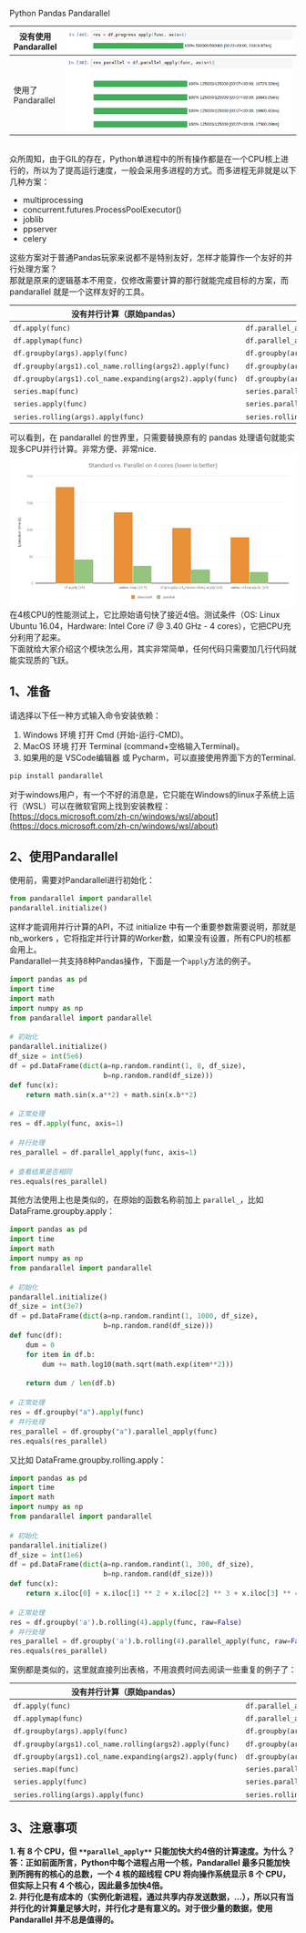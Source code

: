 Python Pandas Pandarallel

| 没有使用<br />Pandarallel | ![](./img/1637627572198-5ed21022-11c9-4a80-a9be-60d26b661d8a.gif) |
| --- | --- |
| 使用了<br />Pandarallel | ![](./img/1637627572162-d7652619-e0c7-4d62-b180-de18eb440fb7.gif) |

<br />众所周知，由于GIL的存在，Python单进程中的所有操作都是在一个CPU核上进行的，所以为了提高运行速度，一般会采用多进程的方式。而多进程无非就是以下几种方案：

- multiprocessing
- concurrent.futures.ProcessPoolExecutor()
- joblib
- ppserver
- celery

这些方案对于普通Pandas玩家来说都不是特别友好，怎样才能算作一个友好的并行处理方案？<br />那就是原来的逻辑基本不用变，仅修改需要计算的那行就能完成目标的方案，而 pandarallel 就是一个这样友好的工具。

| 没有并行计算（原始pandas） | `pandarallel` |
| --- | --- |
| `df.apply(func)` | `df.parallel_apply(func)` |
| `df.applymap(func)` | `df.parallel_applymap(func)` |
| `df.groupby(args).apply(func)` | `df.groupby(args).parallel_apply(func)` |
| `df.groupby(args1).col_name.rolling(args2).apply(func)` | `df.groupby(args1).col_name.rolling(args2).parallel_apply(func)` |
| `df.groupby(args1).col_name.expanding(args2).apply(func)` | `df.groupby(args1).col_name.expanding(args2).parallel_apply(func)` |
| `series.map(func)` | `series.parallel_map(func)` |
| `series.apply(func)` | `series.parallel_apply(func)` |
| `series.rolling(args).apply(func)` | `series.rolling(args).parallel_apply(func)` |

可以看到，在 pandarallel 的世界里，只需要替换原有的 pandas 处理语句就能实现多CPU并行计算。非常方便、非常nice.<br />![](./img/1637627572174-12a4db69-3341-467b-9a69-c4e70ce3ecf7.webp)<br />在4核CPU的性能测试上，它比原始语句快了接近4倍。测试条件（OS: Linux Ubuntu 16.04，Hardware: Intel Core i7 @ 3.40 GHz - 4 cores），它把CPU充分利用了起来。<br />下面就给大家介绍这个模块怎么用，其实非常简单，任何代码只需要加几行代码就能实现质的飞跃。
<a name="ngI40"></a>
## 1、准备
请选择以下任一种方式输入命令安装依赖：

1. Windows 环境 打开 Cmd (开始-运行-CMD)。
2. MacOS 环境 打开 Terminal (command+空格输入Terminal)。
3. 如果用的是 VSCode编辑器 或 Pycharm，可以直接使用界面下方的Terminal.
```bash
pip install pandarallel
```
对于windows用户，有一个不好的消息是，它只能在Windows的linux子系统上运行（WSL）可以在微软官网上找到安装教程：<br />[https://docs.microsoft.com/zh-cn/windows/wsl/about](https://docs.microsoft.com/zh-cn/windows/wsl/about)
<a name="k1n7U"></a>
## 2、使用Pandarallel
使用前，需要对Pandarallel进行初始化：
```python
from pandarallel import pandarallel
pandarallel.initialize()
```
这样才能调用并行计算的API，不过 initialize 中有一个重要参数需要说明，那就是 nb_workers ，它将指定并行计算的Worker数，如果没有设置，所有CPU的核都会用上。<br />Pandarallel一共支持8种Pandas操作，下面是一个`apply`方法的例子。
```python
import pandas as pd
import time
import math
import numpy as np
from pandarallel import pandarallel

# 初始化
pandarallel.initialize()
df_size = int(5e6)
df = pd.DataFrame(dict(a=np.random.randint(1, 8, df_size),
                       b=np.random.rand(df_size)))
def func(x):
    return math.sin(x.a**2) + math.sin(x.b**2)

# 正常处理
res = df.apply(func, axis=1)

# 并行处理
res_parallel = df.parallel_apply(func, axis=1)

# 查看结果是否相同
res.equals(res_parallel)
```
其他方法使用上也是类似的，在原始的函数名称前加上 `parallel_`，比如 DataFrame.groupby.apply：
```python
import pandas as pd
import time
import math
import numpy as np
from pandarallel import pandarallel

# 初始化
pandarallel.initialize()
df_size = int(3e7)
df = pd.DataFrame(dict(a=np.random.randint(1, 1000, df_size),
                       b=np.random.rand(df_size)))
def func(df):
    dum = 0
    for item in df.b:
        dum += math.log10(math.sqrt(math.exp(item**2)))
        
    return dum / len(df.b)

# 正常处理
res = df.groupby("a").apply(func)
# 并行处理
res_parallel = df.groupby("a").parallel_apply(func)
res.equals(res_parallel)
```
又比如 DataFrame.groupby.rolling.apply：
```python
import pandas as pd
import time
import math
import numpy as np
from pandarallel import pandarallel

# 初始化
pandarallel.initialize()
df_size = int(1e6)
df = pd.DataFrame(dict(a=np.random.randint(1, 300, df_size),
                       b=np.random.rand(df_size)))
def func(x):
    return x.iloc[0] + x.iloc[1] ** 2 + x.iloc[2] ** 3 + x.iloc[3] ** 4

# 正常处理
res = df.groupby('a').b.rolling(4).apply(func, raw=False)
# 并行处理
res_parallel = df.groupby('a').b.rolling(4).parallel_apply(func, raw=False)
res.equals(res_parallel)
```
案例都是类似的，这里就直接列出表格，不用浪费时间去阅读一些重复的例子了：

| 没有并行计算（原始pandas） | `pandarallel` |
| --- | --- |
| `df.apply(func)` | `df.parallel_apply(func)` |
| `df.applymap(func)` | `df.parallel_applymap(func)` |
| `df.groupby(args).apply(func)` | `df.groupby(args).parallel_apply(func)` |
| `df.groupby(args1).col_name.rolling(args2).apply(func)` | `df.groupby(args1).col_name.rolling(args2).parallel_apply(func)` |
| `df.groupby(args1).col_name.expanding(args2).apply(func)` | `df.groupby(args1).col_name.expanding(args2).parallel_apply(func)` |
| `series.map(func)` | `series.parallel_map(func)` |
| `series.apply(func)` | `series.parallel_apply(func)` |
| `series.rolling(args).apply(func)` | `series.rolling(args).parallel_apply(func)` |

<a name="kRCKI"></a>
## 3、注意事项
**1. 有 8 个 CPU，但 **`**parallel_apply**`** 只能加快大约4倍的计算速度。为什么？**<br />**答：正如前面所言，Python中每个进程占用一个核，Pandarallel 最多只能加快到所拥有的核心的总数，一个 4 核的超线程 CPU 将向操作系统显示 8 个 CPU，但实际上只有 4 个核心，因此最多加快4倍。**<br />**2. 并行化是有成本的（实例化新进程，通过共享内存发送数据，...），所以只有当并行化的计算量足够大时，并行化才是有意义的。对于很少量的数据，使用 Pandarallel 并不总是值得的。**
